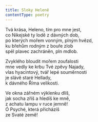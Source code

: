 ```yaml
---
title: Sloky Heleně
contentType: poetry
---
```


<section>

Tvá krása, Heleno, tím pro mne jest,  
co Nikejské ty lodě z dávných dob,  
po kterých mořem vonným, plným hvězd,  
ku břehům rodným z bouře zlob  
spěl plavec zachráněn, pln mdlob.

</section>

<section>

Zvyklého bloudit mořem zoufalosti  
mne vedly ke krbu Tvé zpěvy Najady,  
vlas hyacintový, tvář lepé souměrnosti  
je slávě staré Hellady,  
k dávného Říma velikosti.

</section>

<section>

Ve okna zářném výklenku dlíš,  
jak socha zříš a hledíš ke mně,  
z achatu lampu v ruce jemně!  
Ó Psyché, která přicházíš  
ze Svaté země!

</section>
